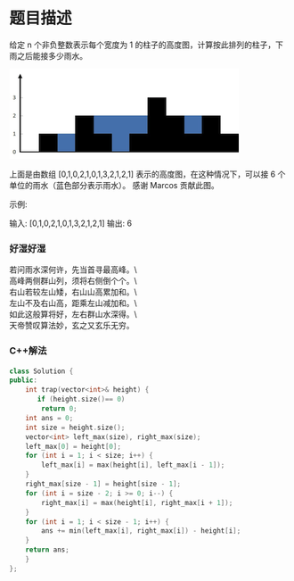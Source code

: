 题目描述
==============================
给定 n 个非负整数表示每个宽度为 1 的柱子的高度图，计算按此排列的柱子，下雨之后能接多少雨水。

![示例](https://github.com/GengchenXU/leetcode-practice/blob/master/rainwatertrap.png?raw=true)


上面是由数组 [0,1,0,2,1,0,1,3,2,1,2,1] 表示的高度图，在这种情况下，可以接 6 个单位的雨水（蓝色部分表示雨水）。 感谢 Marcos 贡献此图。

示例:

输入: [0,1,0,2,1,0,1,3,2,1,2,1]
输出: 6

### 好湿好湿

若问雨水深何许，先当首寻最高峰。\		
高峰两侧群山列，须将右侧倒个个。\		
右山若较左山矮，右山山高累加和。\		
左山不及右山高，距乘左山减加和。\		
如此这般算将好，左右群山水深得。\		
天帝赞叹算法妙，玄之又玄乐无穷。		



### C++解法
```cpp
class Solution {
public:
    int trap(vector<int>& height) {
       if (height.size()== 0)
		return 0;
    int ans = 0;
    int size = height.size();
    vector<int> left_max(size), right_max(size);
    left_max[0] = height[0];
    for (int i = 1; i < size; i++) {
        left_max[i] = max(height[i], left_max[i - 1]);
    }
    right_max[size - 1] = height[size - 1];
    for (int i = size - 2; i >= 0; i--) {
        right_max[i] = max(height[i], right_max[i + 1]);
    }
    for (int i = 1; i < size - 1; i++) {
        ans += min(left_max[i], right_max[i]) - height[i];
    }
    return ans;
    }
};
````
